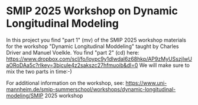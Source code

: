 # SMIP 2025 Workshop on Dynamic Longitudinal Modeling

In this project you find "part 1" (mv) of the SMIP 2025 workshop materials for the workshop "Dynamic Longitudinal Moddeling" taught by Charles Driver and Manuel Voelkle.
You find "part 2" (cd) here: https://www.dropbox.com/scl/fo/loypc9y1dlwdal6z68hkp/AP9zMyUSszjIwUaORoDAa5c?rlkey=3bjcule4z2sakszc27hfmuoib&dl=0
We will make sure to mix the two parts in time:-)

For additional information on the workshop, see:
https://www.uni-mannheim.de/smip-summerschool/workshops/dynamic-longitudinal-modeling/SMIP 2025 workshop
